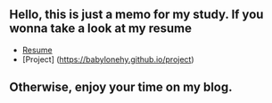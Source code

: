## Hello, this is just a memo for my study. If you wonna take a look at my resume <br>
- [Resume](https://babylonehy.github.io/resume) <br>
-  [Project] (https://babylonehy.github.io/project) <br>

## Otherwise, enjoy your time on my blog.
